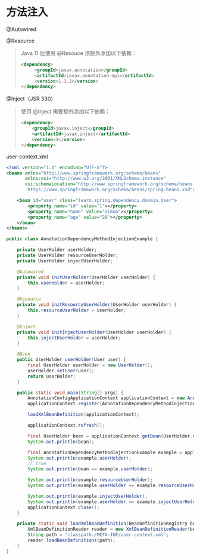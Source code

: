 # 方法注入



@Autowired

@Resource

> Java 11 后使用 @Resouce 须额外添加以下依赖：
>
> ```xml
> <dependency>
>      <groupId>javax.annotation</groupId>
>      <artifactId>javax.annotation-api</artifactId>
>      <version>1.3.2</version>
> </dependency>
> ```

@Inject（JSR 330）

> 使用 @Inject 需要额外添加以下依赖：
>
> ```xml
> <dependency>
>     <groupId>javax.inject</groupId>
>     <artifactId>javax.inject</artifactId>
>     <version>1</version>
> </dependency>
> ```

user-context.xml

```xml
<?xml version="1.0" encoding="UTF-8"?>
<beans xmlns="http://www.springframework.org/schema/beans"
       xmlns:xsi="http://www.w3.org/2001/XMLSchema-instance"
       xsi:schemaLocation="http://www.springframework.org/schema/beans
        https://www.springframework.org/schema/beans/spring-beans.xsd">

    <bean id="user" class="learn.spring.dependency.domain.User">
        <property name="id" value="1"></property>
        <property name="name" value="Simon"></property>
        <property name="age" value="28"></property>
    </bean>
</beans>

```



```java
public class AnnotationDependencyMethodInjectionExample {

    private UserHolder userHolder;
    private UserHolder resourceUserHolder;
    private UserHolder injectUserHolder;

    @Autowired
    private void initUserHolder(UserHolder userHolder) {
        this.userHolder = userHolder;
    }

    @Resource
    private void initResourceUserHolder(UserHolder userHolder) {
        this.resourceUserHolder = userHolder;
    }

    @Inject
    private void initInjectUserHolder(UserHolder userHolder) {
        this.injectUserHolder = userHolder;
    }

    @Bean
    public UserHolder userHolder(User user) {
        final UserHolder userHolder = new UserHolder();
        userHolder.setUser(user);
        return userHolder;
    }

    public static void main(String[] args) {
        AnnotationConfigApplicationContext applicationContext = new AnnotationConfigApplicationContext();
        applicationContext.register(AnnotationDependencyMethodInjectionExample.class);

        loadXmlBeanDefinition(applicationContext);

        applicationContext.refresh();

        final UserHolder bean = applicationContext.getBean(UserHolder.class);
        System.out.println(bean);

        final AnnotationDependencyMethodInjectionExample example = applicationContext.getBean(AnnotationDependencyMethodInjectionExample.class);
        System.out.println(example.userHolder);
        // true
        System.out.println(bean == example.userHolder);

        System.out.println(example.resourceUserHolder);
        System.out.println(example.userHolder == example.resourceUserHolder);

        System.out.println(example.injectUserHolder);
        System.out.println(example.userHolder == example.injectUserHolder);
        applicationContext.close();
    }

    private static void loadXmlBeanDefinition(BeanDefinitionRegistry beanDefinitionRegistry) {
        XmlBeanDefinitionReader reader = new XmlBeanDefinitionReader(beanDefinitionRegistry);
        String path = "classpath:/META-INF/user-context.xml";
        reader.loadBeanDefinitions(path);
    }
}

```

